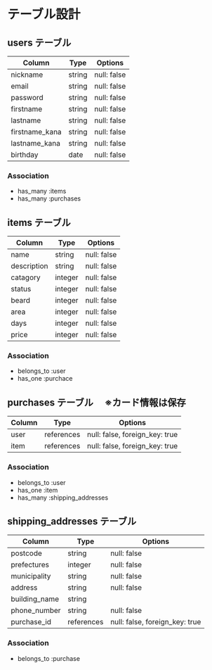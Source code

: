 # テーブル設計

## users テーブル

| Column         | Type    | Options     |
| -------------  | ------  | ----------- |
| nickname       | string  | null: false |
| email          | string  | null: false |
| password       | string  | null: false |
| firstname      | string  | null: false |
| lastname       | string  | null: false |
| firstname_kana | string  | null: false |
| lastname_kana  | string  | null: false |
| birthday       | date    | null: false |

### Association

- has_many :items
- has_many :purchases

## items テーブル

| Column      | Type    | Options     |
| ----------- | ------- | ----------- |
| name        | string  | null: false |
| description | string  | null: false |
| catagory    | integer | null: false |
| status      | integer | null: false |
| beard       | integer | null: false |
| area        | integer | null: false |
| days        | integer | null: false |
| price       | integer | null: false |

### Association

- belongs_to :user
- has_one :purchace

## purchases テーブル 　※カード情報は保存

| Column          | Type       | Options                        |
| --------------- | ---------- | ------------------------------ |
| user            | references | null: false, foreign_key: true |
| item            | references | null: false, foreign_key: true |

### Association

- belongs_to :user
- has_one :item
- has_many :shipping_addresses

## shipping_addresses テーブル

| Column           | Type       | Options                        |
| ---------------- | ---------- | ------------------------------ |
| postcode         | string     | null: false                    |
| prefectures      | integer    | null: false                    |
| municipality     | string     | null: false                    |
| address          | string     | null: false                    |
| building_name    | string     |                                |
| phone_number     | string     | null: false                    |
| purchase_id      | references | null: false, foreign_key: true |

### Association

- belongs_to :purchase
